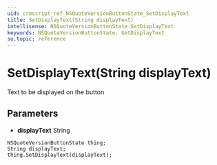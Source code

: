 ```yaml
---
uid: crmscript_ref_NSQuoteVersionButtonState_SetDisplayText
title: SetDisplayText(String displayText)
intellisense: NSQuoteVersionButtonState.SetDisplayText
keywords: NSQuoteVersionButtonState, GetDisplayText
so.topic: reference
---
```


# SetDisplayText(String displayText)

Text to be displayed on the button

## Parameters

* **displayText** String

```crmscript
NSQuoteVersionButtonState thing;
String displayText;
thing.SetDisplayText(displayText);
```


